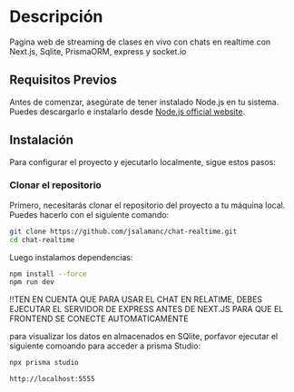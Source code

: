 # Descripción

Pagina web de streaming de clases en vivo con chats en realtime con Next.js, Sqlite, PrismaORM, express y socket.io

## Requisitos Previos

Antes de comenzar, asegúrate de tener instalado Node.js en tu sistema. Puedes descargarlo e instalarlo desde [Node.js official website](https://nodejs.org/).

## Instalación

Para configurar el proyecto y ejecutarlo localmente, sigue estos pasos:

### Clonar el repositorio

Primero, necesitarás clonar el repositorio del proyecto a tu máquina local. Puedes hacerlo con el siguiente comando:

```bash
git clone https://github.com/jsalamanc/chat-realtime.git
cd chat-realtime
```

Luego instalamos dependencias:

```bash
npm install --force
npm run dev
```

!!TEN EN CUENTA QUE PARA USAR EL CHAT EN RELATIME, DEBES EJECUTAR EL SERVIDOR DE EXPRESS ANTES DE NEXT.JS PARA QUE EL FRONTEND SE CONECTE AUTOMATICAMENTE

para visualizar los datos en almacenados en SQlite, porfavor ejecutar el siguiente comoando para acceder a prisma Studio:

```bash
npx prisma studio

http://localhost:5555

```
